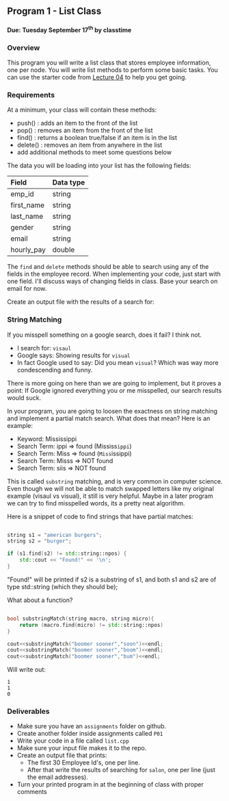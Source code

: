 ## Program 1 -  List Class
#### Due: Tuesday September 17<sup>th</sup> by classtime

### Overview

This program you will write a list class that stores employee information, one per node. You will write list methods to perform some basic tasks. You can use the starter code from [Lecture 04](../../Lectures/L04) to help you get going.

### Requirements

At a minimum, your class will contain these methods:

- push()        : adds an item to the front of the list
- pop()         : removes an item from the front of the list
- find()        : returns a boolean true/false if an item is in the list
- delete()      : removes an item from anywhere in the list
- add additional methods to meet some questions below

The data you will be loading into your list has the following fields:

| Field      | Data type |
| :--------- | :-------- |
| emp_id     | string    |
| first_name | string    |
| last_name  | string    |
| gender     | string    |
| email      | string    |
| hourly_pay | double    |

The `find` and `delete` methods should be able to search using any of the fields in the employee record. When implementing your code, just start with one field. I'll discuss ways of changing fields in class. Base your search on email for now.

Create an output file with the results of a search for: 

### String Matching

If you misspell something on a google search, does it fail? I think not. 

- I search for: `visaul` 
- Google says: Showing results for `visual`
- In fact Google used to say: Did you mean `visual`? Which was way more condescending and funny. 

There is more going on here than we are going to implement, but it proves a point: If Google ignored everything you or me misspelled, our search results would suck. 

In your program, you are going to loosen the exactness on string matching and implement a partial match search. What does that mean? Here is an example:

- Keyword: Mississippi
- Search Term: ippi => found (Mississ`ippi`)
- Search Term: Miss => found (`Miss`issippi)
- Search Term: Misss => NOT found 
- Search Term: siis => NOT found 

This is called `substring` matching, and is very common in computer science. Even though we will not be able to match swapped letters like my original example (visaul vs visual), it still is very helpful. Maybe in a later program we can try to find misspelled words, its a pretty neat algorithm.

Here is a snippet of code to find strings that have partial matches:

```cpp

string s1 = "american burgers";
string s2 = "burger";

if (s1.find(s2) != std::string::npos) {
    std::cout << "Found!" << '\n';
}
```
"Found!" will be printed if s2 is a substring of s1, and both s1 and s2 are of type std::string (which they should be);

What about a function?

```cpp

bool substringMatch(string macro, string micro){
    return (macro.find(micro) != std::string::npos)
}

cout<<substringMatch("boomer sooner","soon")<<endl;
cout<<substringMatch("boomer sooner","boom")<<endl;
cout<<substringMatch("boomer sooner","bum")<<endl;
```

Will write out:
```
1
1
0
```



### Deliverables

- Make sure you have an `assignments` folder on github.
- Create another folder inside assignments called `P01`
- Write your code in a file called `list.cpp`
- Make sure your input file makes it to the repo.
- Create an output file that prints:
    - The first 30 Employee Id's, one per line.
    - After that write the results of searching for `salon`, one per line (just the email addresses).
- Turn your printed program in at the beginning of class with proper comments



